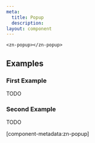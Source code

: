 ```yaml
---
meta:
  title: Popup
  description:
layout: component
---
```


```html:preview
<zn-popup></zn-popup>
```

## Examples

### First Example

TODO

### Second Example

TODO

[component-metadata:zn-popup]

